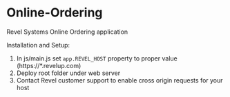 Online-Ordering
===============

Revel Systems Online Ordering application

Installation and Setup:

1. In js/main.js set `app.REVEL_HOST` property to proper value (https://*.revelup.com)
2. Deploy root folder under web server
3. Contact Revel customer support to enable cross origin requests for your host
